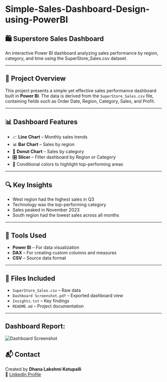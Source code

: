 # Simple-Sales-Dashboard-Design-using-PowerBI

## 🛍️ Superstore Sales Dashboard

An interactive Power BI dashboard analyzing sales performance by region, category, and time using the SuperStore_Sales.csv dataset.

---

## 📌 Project Overview

This project presents a simple yet effective sales performance dashboard built in **Power BI**. The data is derived from the `SuperStore_Sales.csv` file, containing fields such as Order Date, Region, Category, Sales, and Profit.

---

## 📊 Dashboard Features

- 📈 **Line Chart** – Monthly sales trends
- 📊 **Bar Chart** – Sales by region
- 🍩 **Donut Chart** – Sales by category
- 🎛️ **Slicer** – Filter dashboard by Region or Category
- 🎨 Conditional colors to highlight top-performing areas

---

## 🔍 Key Insights

- West region had the highest sales in Q3
- Technology was the top-performing category
- Sales peaked in November 2023
- South region had the lowest sales across all months

---

## 🧰 Tools Used

- **Power BI** – For data visualization
- **DAX** – For creating custom columns and measures
- **CSV** – Source data format

---

## 📝 Files Included

- `SuperStore_Sales.csv` – Raw data
- `Dashboard Screenshot.pdf` – Exported dashboard view
- `Insights.txt` – Key findings
- `README.md` – Project documentation

---

## Dashboard Report:
![Dashboard Screenshot](https://github.com/user-attachments/assets/4712c724-31a5-43cd-9bf7-9e29dd4e7346)


## 📬 Contact

Created by **Dhana Lakshmi Kotupalli**  
📧 [LinkedIn Profile](https://www.linkedin.com/in/dhanalakshmik506)

